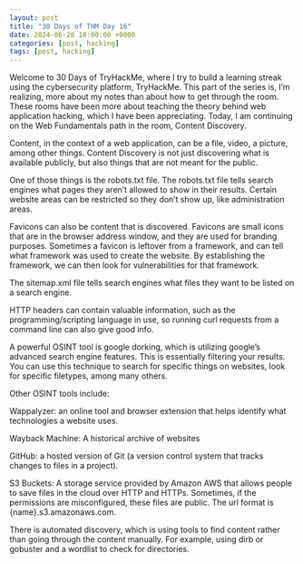```yaml
---
layout: post
title: "30 Days of THM Day 16"
date: 2024-06-28 10:00:00 +0000
categories: [post, hacking]
tags: [post, hacking]
---
```



Welcome to 30 Days of TryHackMe, where I try to build a learning streak using the cybersecurity platform, TryHackMe. This part of the series is, I’m realizing, more about my notes than about how to get through the room. These rooms have been more about teaching the theory behind web application hacking, which I have been appreciating. Today, I am continuing on the Web Fundamentals path in the room, Content Discovery.

Content, in the context of a web application, can be a file, video, a picture, among other things. Content Discovery is not just discovering what is available publicly, but also things that are not meant for the public.

One of those things is the robots.txt file. The robots.txt file tells search engines what pages they aren’t allowed to show in their results. Certain website areas can be restricted so they don’t show up, like administration areas.

Favicons can also be content that is discovered. Favicons are small icons that are in the browser address window, and they are used for branding purposes. Sometimes a favicon is leftover from a framework, and can tell what framework was used to create the website. By establishing the framework, we can then look for vulnerabilities for that framework.

The sitemap.xml file tells search engines what files they want to be listed on a search engine.

HTTP headers can contain valuable information, such as the programming/scripting language in use, so running curl requests from a command line can also give good info.

A powerful OSINT tool is google dorking, which is utilizing google’s advanced search engine features. This is essentially filtering your results. You can use this technique to search for specific things on websites, look for specific filetypes, among many others.

Other OSINT tools include:

Wappalyzer: an online tool and browser extension that helps identify what technologies a website uses.

Wayback Machine: A historical archive of websites

GitHub: a hosted version of Git (a version control system that tracks changes to files in a project).

S3 Buckets: A storage service provided by Amazon AWS that allows people to save files in the cloud over HTTP and HTTPs. Sometimes, if the permissions are misconfigured, these files are public. The url format is {name}.s3.amazonaws.com.

There is automated discovery, which is using tools to find content rather than going through the content manually. For example, using dirb or gobuster and a wordlist to check for directories.

